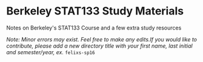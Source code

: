 # Berkeley STAT133 Study Materials

Notes on Berkeley's STAT133 Course and a few extra study resources

*Note: Minor errors may exist. Feel free to make any edits.If you would like to contribute, please add a new directory title with your first name, last initial and semester/year, ex.* `felixs-sp16`
